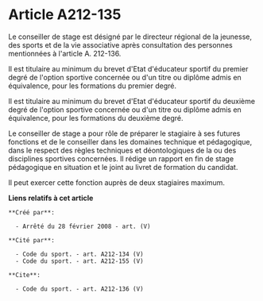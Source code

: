 # Article A212-135

Le conseiller de stage est désigné par le directeur régional de la jeunesse, des sports et de la vie associative après
consultation des personnes mentionnées à l'article A. 212-136. 

Il est titulaire au minimum du brevet d'Etat d'éducateur sportif du premier degré de l'option sportive concernée ou d'un
titre ou diplôme admis en équivalence, pour les formations du premier degré. 

Il est titulaire au minimum du brevet d'Etat d'éducateur sportif du deuxième degré de l'option sportive concernée ou d'un
titre ou diplôme admis en équivalence, pour les formations du deuxième degré. 

Le conseiller de stage a pour rôle de préparer le stagiaire à ses futures fonctions et de le conseiller dans les domaines
technique et pédagogique, dans le respect des règles techniques et déontologiques de la ou des disciplines sportives
concernées. Il rédige un rapport en fin de stage pédagogique en situation et le joint au livret de formation du candidat. 

Il peut exercer cette fonction auprès de deux stagiaires maximum.

**Liens relatifs à cet article**

	**Créé par**:

	  - Arrêté du 28 février 2008 - art. (V)

	**Cité par**:

	  - Code du sport. - art. A212-134 (V)
	  - Code du sport. - art. A212-155 (V)

	**Cite**:

	  - Code du sport. - art. A212-136 (V)
